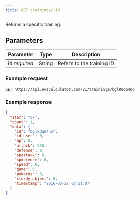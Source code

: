 ```yaml
---
title: GET trainings/:id
---
```


Returns a specific training.

## Parameters

Parameter       | Type          		| Description
---- | ---- | ---- 
id _required_   | String			   	| Refers to the training ID


### Example request 

```
GET https://api.evscalculator.com/v1/trainings/bglRdqG4no
```

### Example response

```json
{
  "stat": "ok",
  "count": 1,
  "data": {
    "id": "bglRdqG4no",
    "id_user": 0,
    "hp": 0,
    "attack": 230,
    "defense": 0,
    "spattack": 0,
    "spdefense": 0,
    "speed": 0,
    "game": 0,
    "pokerus": 0,
    "sturdy_object": 0,
    "timestamp": "2016-03-22 03:51:07"
  }
}
```